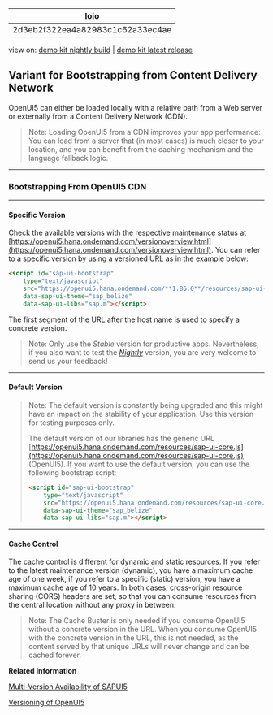 <!-- loio2d3eb2f322ea4a82983c1c62a33ec4ae -->

| loio |
| -----|
| 2d3eb2f322ea4a82983c1c62a33ec4ae |

<div id="loio">

view on: [demo kit nightly build](https://openui5nightly.hana.ondemand.com/#/topic/2d3eb2f322ea4a82983c1c62a33ec4ae) | [demo kit latest release](https://openui5.hana.ondemand.com/#/topic/2d3eb2f322ea4a82983c1c62a33ec4ae)</div>

## Variant for Bootstrapping from Content Delivery Network

OpenUI5 can either be loaded locally with a relative path from a Web server or externally from a Content Delivery Network \(CDN\). 

> Note:
> Loading OpenUI5 from a CDN improves your app performance: You can load from a server that \(in most cases\) is much closer to your location, and you can benefit from the caching mechanism and the language fallback logic.
> 
> 

***

<a name="loio2d3eb2f322ea4a82983c1c62a33ec4ae__section_ekc_ct3_vjb"/>

### Bootstrapping From OpenUI5 CDN

***

#### Specific Version

Check the available versions with the respective maintenance status at [https://openui5.hana.ondemand.com/versionoverview.html](https://openui5.hana.ondemand.com/versionoverview.html). You can refer to a specific version by using a versioned URL as in the example below:

``` html
<script id="sap-ui-bootstrap"
    type="text/javascript"
    src="https://openui5.hana.ondemand.com/**1.86.0**/resources/sap-ui-core.js"
    data-sap-ui-theme="sap_belize"
    data-sap-ui-libs="sap.m"></script>


```

The first segment of the URL after the host name is used to specify a concrete version.

> Note:
> Only use the *Stable* version for productive apps. Nevertheless, if you also want to test the [*Nightly*](https://openui5nightly.hana.ondemand.com) version, you are very welcome to send us your feedback!
> 
> 

***

#### Default Version

> Note:
> The default version is constantly being upgraded and this might have an impact on the stability of your application. Use this version for testing purposes only.
> 
> The default version of our libraries has the generic URL [https://openui5.hana.ondemand.com/resources/sap-ui-core.js](https://openui5.hana.ondemand.com/resources/sap-ui-core.js) \(OpenUI5\). If you want to use the default version, you can use the following bootstrap script:
> 
> ``` html
> <script id="sap-ui-bootstrap"
>     type="text/javascript"
>     src="https://openui5.hana.ondemand.com/resources/sap-ui-core.js"
>     data-sap-ui-theme="sap_belize"
>     data-sap-ui-libs="sap.m"></script>
> 
> ```
> 
> 

***

#### Cache Control

The cache control is different for dynamic and static resources. If you refer to the latest maintenance version \(dynamic\), you have a maximum cache age of one week, if you refer to a specific \(static\) version, you have a maximum cache age of 10 years. In both cases, cross-origin resource sharing \(CORS\) headers are set, so that you can consume resources from the central location without any proxy in between.

> Note:
> The Cache Buster is only needed if you consume OpenUI5 without a concrete version in the URL. When you consume OpenUI5 with the concrete version in the URL, this is not needed, as the content served by that unique URLs will never change and can be cached forever.
> 
> 

**Related information**  


[Multi-Version Availability of SAPUI5](https://blogs.sap.com/2015/07/30/multi-version-availability-of-sapui5)

[Versioning of OpenUI5](Versioning_of_OpenUI5_91f0214.md)


